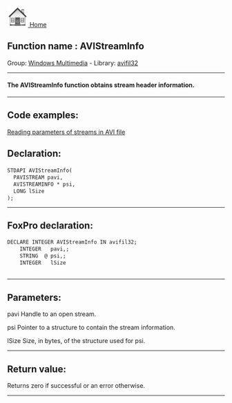 [<img src="../../images/home.png"> Home ](https://github.com/VFPX/Win32API)  

## Function name : AVIStreamInfo
Group: [Windows Multimedia](../../functions_group.md#Windows_Multimedia)  -  Library: [avifil32](../../../libraries.md#avifil32)  
***  


#### The AVIStreamInfo function obtains stream header information.
***  


## Code examples:
[Reading parameters of streams in AVI file](../../samples/sample_429.md)  

## Declaration:
```foxpro  
STDAPI AVIStreamInfo(
  PAVISTREAM pavi,
  AVISTREAMINFO * psi,
  LONG lSize
);  
```  
***  


## FoxPro declaration:
```foxpro  
DECLARE INTEGER AVIStreamInfo IN avifil32;
	INTEGER   pavi,;
	STRING  @ psi,;
	INTEGER   lSize
  
```  
***  


## Parameters:
pavi
Handle to an open stream.

psi
Pointer to a structure to contain the stream information.

lSize
Size, in bytes, of the structure used for psi.
  
***  


## Return value:
Returns zero if successful or an error otherwise.  
***  

